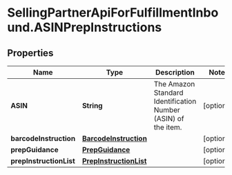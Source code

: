 # SellingPartnerApiForFulfillmentInbound.ASINPrepInstructions

## Properties
Name | Type | Description | Notes
------------ | ------------- | ------------- | -------------
**ASIN** | **String** | The Amazon Standard Identification Number (ASIN) of the item. | [optional] 
**barcodeInstruction** | [**BarcodeInstruction**](BarcodeInstruction.md) |  | [optional] 
**prepGuidance** | [**PrepGuidance**](PrepGuidance.md) |  | [optional] 
**prepInstructionList** | [**PrepInstructionList**](PrepInstructionList.md) |  | [optional] 


